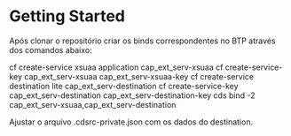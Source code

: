 # Getting Started

Após clonar o repositório criar os binds correspondentes no BTP através dos comandos abaixo:

cf create-service xsuaa application cap_ext_serv-xsuaa
cf create-service-key cap_ext_serv-xsuaa cap_ext_serv-xsuaa-key
cf create-service destination lite cap_ext_serv-destination
cf create-service-key cap_ext_serv-destination cap_ext_serv-destination-key
cds bind -2 cap_ext_serv-xsuaa,cap_ext_serv-destination

Ajustar o arquivo .cdsrc-private.json com os dados do destination.

